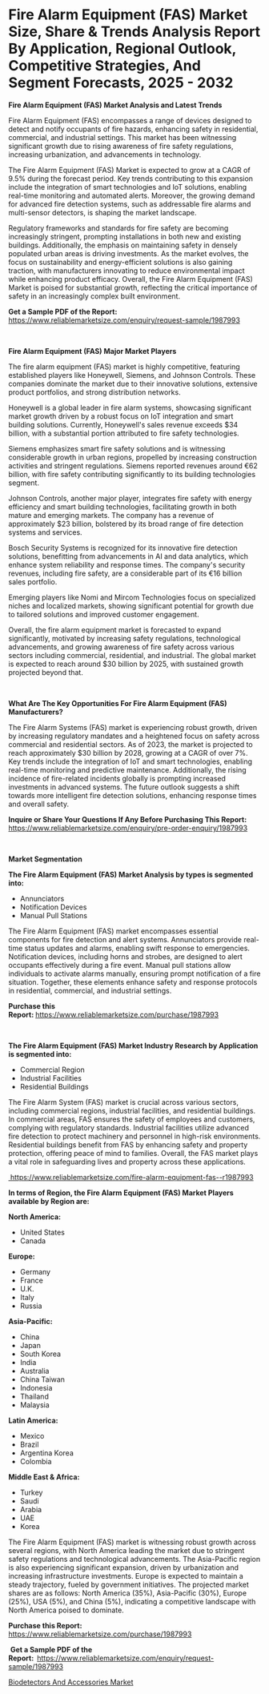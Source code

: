 <p><h1>Fire Alarm Equipment (FAS) Market Size, Share & Trends Analysis Report By Application, Regional Outlook, Competitive Strategies, And Segment Forecasts, 2025 - 2032</h1></p><p><strong>Fire Alarm Equipment (FAS) Market Analysis and Latest Trends</strong></p>
<p><p>Fire Alarm Equipment (FAS) encompasses a range of devices designed to detect and notify occupants of fire hazards, enhancing safety in residential, commercial, and industrial settings. This market has been witnessing significant growth due to rising awareness of fire safety regulations, increasing urbanization, and advancements in technology.</p><p>The Fire Alarm Equipment (FAS) Market is expected to grow at a CAGR of 9.5% during the forecast period. Key trends contributing to this expansion include the integration of smart technologies and IoT solutions, enabling real-time monitoring and automated alerts. Moreover, the growing demand for advanced fire detection systems, such as addressable fire alarms and multi-sensor detectors, is shaping the market landscape.</p><p>Regulatory frameworks and standards for fire safety are becoming increasingly stringent, prompting installations in both new and existing buildings. Additionally, the emphasis on maintaining safety in densely populated urban areas is driving investments. As the market evolves, the focus on sustainability and energy-efficient solutions is also gaining traction, with manufacturers innovating to reduce environmental impact while enhancing product efficacy. Overall, the Fire Alarm Equipment (FAS) Market is poised for substantial growth, reflecting the critical importance of safety in an increasingly complex built environment.</p></p>
<p><strong>Get a Sample PDF of the Report:&nbsp;</strong> <a href="https://www.reliablemarketsize.com/enquiry/request-sample/1987993?utm_campaign=2472&utm_medium=2&utm_source=Github&utm_content=ia&utm_term=02032025&utm_id=fire-alarm-equipment-fas">https://www.reliablemarketsize.com/enquiry/request-sample/1987993</a></p>
<p>&nbsp;</p>
<p><strong>Fire Alarm Equipment (FAS) Major Market Players</strong></p>
<p><p>The fire alarm equipment (FAS) market is highly competitive, featuring established players like Honeywell, Siemens, and Johnson Controls. These companies dominate the market due to their innovative solutions, extensive product portfolios, and strong distribution networks.</p><p>Honeywell is a global leader in fire alarm systems, showcasing significant market growth driven by a robust focus on IoT integration and smart building solutions. Currently, Honeywell's sales revenue exceeds $34 billion, with a substantial portion attributed to fire safety technologies.</p><p>Siemens emphasizes smart fire safety solutions and is witnessing considerable growth in urban regions, propelled by increasing construction activities and stringent regulations. Siemens reported revenues around €62 billion, with fire safety contributing significantly to its building technologies segment.</p><p>Johnson Controls, another major player, integrates fire safety with energy efficiency and smart building technologies, facilitating growth in both mature and emerging markets. The company has a revenue of approximately $23 billion, bolstered by its broad range of fire detection systems and services.</p><p>Bosch Security Systems is recognized for its innovative fire detection solutions, benefitting from advancements in AI and data analytics, which enhance system reliability and response times. The company's security revenues, including fire safety, are a considerable part of its €16 billion sales portfolio.</p><p>Emerging players like Nomi and Mircom Technologies focus on specialized niches and localized markets, showing significant potential for growth due to tailored solutions and improved customer engagement. </p><p>Overall, the fire alarm equipment market is forecasted to expand significantly, motivated by increasing safety regulations, technological advancements, and growing awareness of fire safety across various sectors including commercial, residential, and industrial. The global market is expected to reach around $30 billion by 2025, with sustained growth projected beyond that.</p></p>
<p>&nbsp;</p>
<p><strong>What Are The Key Opportunities For Fire Alarm Equipment (FAS) Manufacturers?</strong></p>
<p><p>The Fire Alarm Systems (FAS) market is experiencing robust growth, driven by increasing regulatory mandates and a heightened focus on safety across commercial and residential sectors. As of 2023, the market is projected to reach approximately $30 billion by 2028, growing at a CAGR of over 7%. Key trends include the integration of IoT and smart technologies, enabling real-time monitoring and predictive maintenance. Additionally, the rising incidence of fire-related incidents globally is prompting increased investments in advanced systems. The future outlook suggests a shift towards more intelligent fire detection solutions, enhancing response times and overall safety.</p></p>
<p><strong>Inquire or Share Your Questions If Any Before Purchasing This Report:</strong> <a href="https://www.reliablemarketsize.com/enquiry/pre-order-enquiry/1987993?utm_campaign=2472&utm_medium=2&utm_source=Github&utm_content=ia&utm_term=02032025&utm_id=fire-alarm-equipment-fas">https://www.reliablemarketsize.com/enquiry/pre-order-enquiry/1987993</a></p>
<p>&nbsp;</p>
<p><strong>Market Segmentation</strong></p>
<p><strong>The Fire Alarm Equipment (FAS) Market Analysis by types is segmented into:</strong></p>
<p><ul><li>Annunciators</li><li>Notification Devices</li><li>Manual Pull Stations</li></ul></p>
<p><p>The Fire Alarm Equipment (FAS) market encompasses essential components for fire detection and alert systems. Annunciators provide real-time status updates and alarms, enabling swift response to emergencies. Notification devices, including horns and strobes, are designed to alert occupants effectively during a fire event. Manual pull stations allow individuals to activate alarms manually, ensuring prompt notification of a fire situation. Together, these elements enhance safety and response protocols in residential, commercial, and industrial settings.</p></p>
<p><strong>Purchase this Report:&nbsp;</strong><a href="https://www.reliablemarketsize.com/purchase/1987993?utm_campaign=2472&utm_medium=2&utm_source=Github&utm_content=ia&utm_term=02032025&utm_id=fire-alarm-equipment-fas">https://www.reliablemarketsize.com/purchase/1987993</a></p>
<p>&nbsp;</p>
<p><strong>The Fire Alarm Equipment (FAS) Market Industry Research by Application is segmented into:</strong></p>
<p><ul><li>Commercial Region</li><li>Industrial Facilities</li><li>Residential Buildings</li></ul></p>
<p><p>The Fire Alarm System (FAS) market is crucial across various sectors, including commercial regions, industrial facilities, and residential buildings. In commercial areas, FAS ensures the safety of employees and customers, complying with regulatory standards. Industrial facilities utilize advanced fire detection to protect machinery and personnel in high-risk environments. Residential buildings benefit from FAS by enhancing safety and property protection, offering peace of mind to families. Overall, the FAS market plays a vital role in safeguarding lives and property across these applications.</p></p>
<p><a href="https://www.reliablemarketsize.com/fire-alarm-equipment-fas--r1987993?utm_campaign=2472&utm_medium=2&utm_source=Github&utm_content=ia&utm_term=02032025&utm_id=fire-alarm-equipment-fas">&nbsp;https://www.reliablemarketsize.com/fire-alarm-equipment-fas--r1987993</a></p>
<p><strong>In terms of Region, the Fire Alarm Equipment (FAS) Market Players available by Region are:</strong></p>
<p>
    <p> <strong> North America: </strong>
        <ul>
            <li>United States</li>
            <li>Canada</li>
        </ul>
        </p> 
    <p> <strong> Europe: </strong>
        <ul>
            <li>Germany</li>
            <li>France</li>
            <li>U.K.</li>
            <li>Italy</li>
            <li>Russia</li>
        </ul>
        </p> 
    <p> <strong> Asia-Pacific: </strong>
        <ul>
            <li>China</li>
            <li>Japan</li>
            <li>South Korea</li>
            <li>India</li>
            <li>Australia</li>
            <li>China Taiwan</li>
            <li>Indonesia</li>
            <li>Thailand</li>
            <li>Malaysia</li>
        </ul>
        </p> 
    <p> <strong> Latin America: </strong>
        <ul>
            <li>Mexico</li>
            <li>Brazil</li>
            <li>Argentina Korea</li>
            <li>Colombia</li>
        </ul>
        </p> 
    <p> <strong> Middle East & Africa: </strong>
        <ul>
            <li>Turkey</li>
            <li>Saudi</li>
            <li>Arabia</li>
            <li>UAE</li>
            <li>Korea</li>
        </ul>
    </p>
    </p>
<p><p>The Fire Alarm Equipment (FAS) market is witnessing robust growth across several regions, with North America leading the market due to stringent safety regulations and technological advancements. The Asia-Pacific region is also experiencing significant expansion, driven by urbanization and increasing infrastructure investments. Europe is expected to maintain a steady trajectory, fueled by government initiatives. The projected market shares are as follows: North America (35%), Asia-Pacific (30%), Europe (25%), USA (5%), and China (5%), indicating a competitive landscape with North America poised to dominate.</p></p>
<p><strong>Purchase this Report: </strong><a href="https://www.reliablemarketsize.com/purchase/1987993?utm_campaign=2472&utm_medium=2&utm_source=Github&utm_content=ia&utm_term=02032025&utm_id=fire-alarm-equipment-fas">https://www.reliablemarketsize.com/purchase/1987993</a></p>
<p>&nbsp;<strong>Get a Sample PDF of the Report:&nbsp;&nbsp;</strong><a href="https://www.reliablemarketsize.com/enquiry/request-sample/1987993?utm_campaign=2472&utm_medium=2&utm_source=Github&utm_content=ia&utm_term=02032025&utm_id=fire-alarm-equipment-fas">https://www.reliablemarketsize.com/enquiry/request-sample/1987993</a></p>
<p><strong></strong></p>
<p><p><a href="https://github.com/shirleenfraker87/Market-Research-Report-List-1/blob/main/biodetectors-and-accessories-market.md?utm_campaign=2472&utm_medium=2&utm_source=Github&utm_content=ia&utm_term=02032025&utm_id=fire-alarm-equipment-fas">Biodetectors And Accessories Market</a></p></p>
